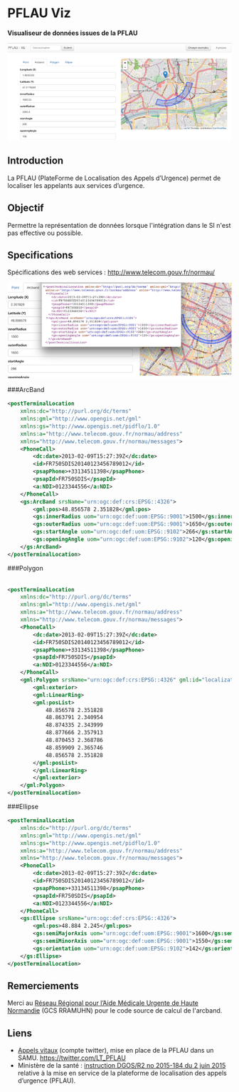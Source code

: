 # PFLAU Viz

**Visualiseur de données issues de la PFLAU**

<img src="/doc/img/header.png" width="800">

## Introduction

La PFLAU (PlateForme de Localisation des Appels d’Urgence) permet de localiser les appelants aux services d’urgence.

## Objectif

Permettre la représentation de données lorsque l'intégration dans le SI n'est pas effective ou possible.

## Specifications 

Spécifications des web services : http://www.telecom.gouv.fr/normau/

<img src="/doc/img/sampleWS.png" width="800">

###ArcBand

```xml
<postTerminalLocation
	xmlns:dc="http://purl.org/dc/terms"
	xmlns:gml="http://www.opengis.net/gml"
	xmlns:gs="http://www.opengis.net/pidflo/1.0"
	xmlns:a="http://www.telecom.gouv.fr/normau/address"
	xmlns="http://www.telecom.gouv.fr/normau/messages">
	<PhoneCall>
		<dc:date>2013-02-09T15:27:39Z</dc:date>
		<id>FR750SDIS20140123456789012</id>
		<psapPhone>+33134511398</psapPhone>
		<psapId>FR750SDIS</psapId>
		<a:NDI>0123344556</a:NDI>
	</PhoneCall>
	<gs:ArcBand srsName="urn:ogc:def:crs:EPSG::4326">
		<gml:pos>48.856578 2.351828</gml:pos>
		<gs:innerRadius uom="urn:ogc:def:uom:EPSG::9001">1500</gs:innerRadius>
		<gs:outerRadius uom="urn:ogc:def:uom:EPSG::9001">1650</gs:outerRadius>
		<gs:startAngle uom="urn:ogc:def:uom:EPSG::9102">266</gs:startAngle>
		<gs:openingAngle uom="urn:ogc:def:uom:EPSG::9102">120</gs:openingAngle>
	</gs:ArcBand>
</postTerminalLocation>
```

###Polygon

```xml

<postTerminalLocation
	xmlns:dc="http://purl.org/dc/terms"
	xmlns:gml="http://www.opengis.net/gml"
	xmlns:a="http://www.telecom.gouv.fr/normau/address"
	xmlns="http://www.telecom.gouv.fr/normau/messages">
	<PhoneCall>
		<dc:date>2013-02-09T15:27:39Z</dc:date>
		<id>FR750SDIS20140123456789012</id>
		<psapPhone>+33134511398</psapPhone>
		<psapId>FR750SDIS</psapId>
		<a:NDI>0123344556</a:NDI>
	</PhoneCall>
	<gml:Polygon srsName="urn:ogc:def:crs:EPSG::4326" gml:id="localization">
		<gml:exterior>
		<gml:LinearRing>
		<gml:posList>
			48.856578 2.351828
			48.863791 2.340954
			48.874335 2.343999
			48.877666 2.357913
			48.870453 2.368786
			48.859909 2.365746
			48.856578 2.351828
		</gml:posList>
		</gml:LinearRing>
		</gml:exterior>
	</gml:Polygon>
</postTerminalLocation>

```

###Ellipse

```xml
<postTerminalLocation
	xmlns:dc="http://purl.org/dc/terms"
	xmlns:gml="http://www.opengis.net/gml"
	xmlns:gs="http://www.opengis.net/pidflo/1.0"
	xmlns:a="http://www.telecom.gouv.fr/normau/address"
	xmlns="http://www.telecom.gouv.fr/normau/messages">
	<PhoneCall>
		<dc:date>2013-02-09T15:27:39Z</dc:date>
		<id>FR750SDIS20140123456789012</id>
		<psapPhone>+33134511398</psapPhone>
		<psapId>FR750SDIS</psapId>
		<a:NDI>0123344556</a:NDI>
	</PhoneCall>
	<gs:Ellipse srsName="urn:ogc:def:crs:EPSG::4326"> 
		<gml:pos>48.884 2.245</gml:pos>
		<gs:semiMajorAxis uom="urn:ogc:def:uom:EPSG::9001">1600</gs:semiMajorAxis>
		<gs:semiMinorAxis uom="urn:ogc:def:uom:EPSG::9001">1550</gs:semiMinorAxis>
		<gs:orientation uom="urn:ogc:def:uom:EPSG::9102">142</gs:orientation>
	</gs:Ellipse>
</postTerminalLocation>
```


## Remerciements

Merci au [Réseau Régional pour l’Aide Médicale Urgente de Haute Normandie](http://rramuir.org/) (GCS RRAMUHN) pour le code source de calcul de l'arcband.

## Liens

* [Appels vitaux](https://twitter.com/LT_PFLAU) (compte twitter), mise en place de la PFLAU dans un SAMU. https://twitter.com/LT_PFLAU
* Ministère de la santé : [instruction DGOS/R2 no 2015-184 du 2 juin 2015](http://social-sante.gouv.fr/fichiers/bo/2015/15-07/ste_20150007_0000_0033.pdf) relative à la mise en service de la plateforme de localisation des appels d’urgence (PFLAU).



